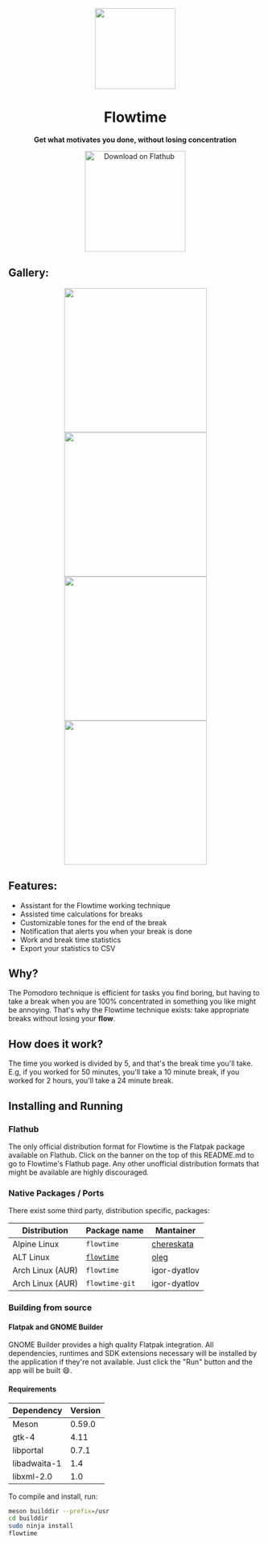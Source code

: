 <div align="center">
	<img src="data/icons/hicolor/scalable/apps/io.github.diegoivanme.flowtime.svg" width="160" height="160"></img>

# Flowtime

**Get what motivates you done, without losing concentration**

<a href="https://flathub.org/apps/details/io.github.diegoivanme.flowtime">
    <img width="200" src="https://flathub.org/assets/badges/flathub-badge-en.png" alt="Download on Flathub">
</a>

</div>

## Gallery:

<div align="center">
	<img src="https://raw.githubusercontent.com/Diego-Ivan/Flowtime/main/data/screenshots/01.png" width="283" height="286" style="padding-top=24;"></img>
	<img src="https://raw.githubusercontent.com/Diego-Ivan/Flowtime/main/data/screenshots/02.png" width="283" height="286"></img>	
	<img src="https://raw.githubusercontent.com/Diego-Ivan/Flowtime/main/data/screenshots/03.png" width="283" height="286"></img>
	<img src="https://raw.githubusercontent.com/Diego-Ivan/Flowtime/main/data/screenshots/04.png" width="283" height="286"></img>
</div>

## Features:

* Assistant for the Flowtime working technique
* Assisted time calculations for breaks
* Customizable tones for the end of the break
* Notification that alerts you when your break is done
* Work and break time statistics
* Export your statistics to CSV

## Why?

The Pomodoro technique is efficient for tasks you find boring, but having to take a break when you are 100% concentrated in something you like might be annoying. That's why the Flowtime technique exists: take appropriate breaks without losing your **flow**.

## How does it work?

The time you worked is divided by 5, and that's the break time you'll take. E.g, if you worked for 50 minutes, you'll take a 10 minute break, if you worked for 2 hours, you'll take a 24 minute break.

## Installing and Running

### Flathub

The only official distribution format for Flowtime is the Flatpak package available on Flathub. Click on the banner on the top of this README.md to go to Flowtime's Flathub page. Any other unofficial distribution formats that might be available are highly discouraged.

### Native Packages / Ports

There exist some third party, distribution specific, packages:

| Distribution        | Package name    | Mantainer       |
| ------------------- | --------------- | --------------- |
| Alpine Linux        | `flowtime`      | [chereskata](https://gitlab.alpinelinux.org/chereskata) |
| ALT Linux           | [`flowtime`](https://packages.altlinux.org/ru/sisyphus/srpms/flowtime/) | [oleg](https://packages.altlinux.org/ru/sisyphus/maintainers/oleg/) |
| Arch Linux (AUR)    | `flowtime`      | igor-dyatlov    |
| Arch Linux (AUR)    | `flowtime-git`  | igor-dyatlov    |


### Building from source

#### Flatpak and GNOME Builder

GNOME Builder provides a high quality Flatpak integration. All dependencies, runtimes and SDK extensions necessary will be installed by the application if they're not available. Just click the "Run" button and the app will be built :smile:.

#### Requirements

| Dependency | Version |
| ---------- | ------- |
| Meson | 0.59.0 |
| gtk-4  | 4.11 |
| libportal | 0.7.1 |
| libadwaita-1 |  1.4 |
| libxml-2.0 |  1.0 |

To compile and install, run:

```sh
meson builddir --prefix=/usr
cd builddir
sudo ninja install
flowtime
```
